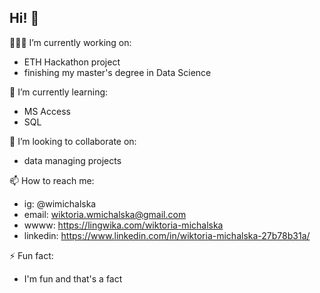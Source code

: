 ## Hi! 🤗

👩🏻‍💻 I’m currently working on: 
  - ETH Hackathon project
  - finishing my master's degree in Data Science


🌱 I’m currently learning:
  - MS Access
  - SQL
    

👯 I’m looking to collaborate on: 
  - data managing projects
    

📫 How to reach me:
  - ig: @wimichalska
  - email: wiktoria.wmichalska@gmail.com
  - wwww: https://lingwika.com/wiktoria-michalska
  - linkedin: https://www.linkedin.com/in/wiktoria-michalska-27b78b31a/


⚡ Fun fact:
  - I'm fun and that's a fact

